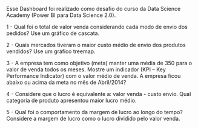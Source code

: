 Esse Dashboard foi realizado como desafio do curso da Data Science Academy (Power BI para Data Science 2.0).

1 - Qual foi o total de valor venda considerando cada modo de envio dos pedidos? Use um gráfico de cascata.

2 - Quais mercados tiveram o maior custo médio de envio dos produtos vendidos? Use um gráfico treemap.

3 - A empresa tem como objetivo (meta) manter uma média de 350 para o valor de venda todos os meses. Mostre um indicador (KPI – Key Performance Indicator) com o valor médio de venda. A empresa ficou abaixo ou acima da meta no mês de Abril/2014?

4 - Considere que o lucro é equivalente a: valor venda - custo envio. Qual categoria de produto apresentou maior lucro médio.

5 - Qual foi o comportamento da margem de lucro ao longo do tempo? Considere a margem de lucro como o lucro dividido pelo valor venda.
